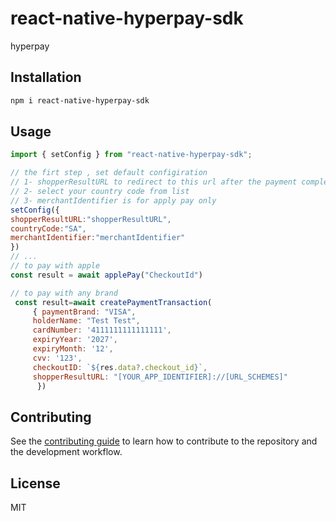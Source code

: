 # react-native-hyperpay-sdk

hyperpay

## Installation

```sh
npm i react-native-hyperpay-sdk
```

## Usage

```js
import { setConfig } from "react-native-hyperpay-sdk";

// the firt step , set default configiration 
// 1- shopperResultURL to redirect to this url after the payment completed
// 2- select your country code from list
// 3- merchantIdentifier is for apply pay only 
setConfig({
shopperResultURL:"shopperResultURL",
countryCode:"SA",
merchantIdentifier:"merchantIdentifier"
})
// ...
// to pay with apple 
const result = await applePay("CheckoutId")

// to pay with any brand
 const result=await createPaymentTransaction(
     { paymentBrand: "VISA",
     holderName: "Test Test",
     cardNumber: '4111111111111111',
     expiryYear: '2027',
     expiryMonth: '12',
     cvv: '123',
     checkoutID: `${res.data?.checkout_id}`,
     shopperResultURL: "[YOUR_APP_IDENTIFIER]://[URL_SCHEMES]" 
      })
```

## Contributing

See the [contributing guide](CONTRIBUTING.md) to learn how to contribute to the repository and the development workflow.

## License

MIT

